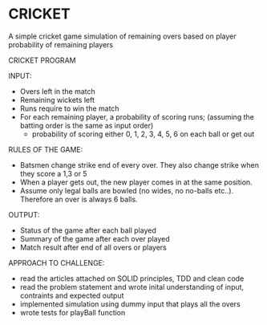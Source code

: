 # CRICKET

A simple cricket game simulation of remaining overs based on player probability of remaining players

CRICKET PROGRAM

INPUT:
- Overs left in the match
- Remaining wickets left
- Runs require to win the match
- For each remaining player, a probability of scoring runs;
  (assuming the batting order is the same as input order)
  - probability of scoring either 0, 1, 2, 3, 4, 5, 6 on each ball or get out

RULES OF THE GAME:
- Batsmen change strike end of every over. They also change strike when they score a 1,3 or 5
- When a player gets out, the new player comes in at the same position.
- Assume only legal balls are bowled (no wides, no no-balls etc..).
  Therefore an over is always 6 balls.

OUTPUT:
- Status of the game after each ball played
- Summary of the game after each over played
- Match result after end of all overs or players

APPROACH TO CHALLENGE:
- read the articles attached on SOLID principles, TDD and clean code
- read the problem statement and wrote inital understanding of input, contraints and expected output
- implemented simulation using dummy input that plays all the overs
- wrote tests for playBall function

